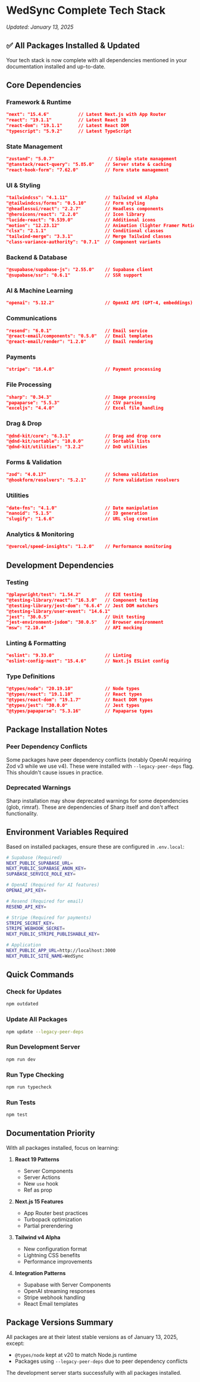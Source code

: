 # WedSync Complete Tech Stack
*Updated: January 13, 2025*

## ✅ All Packages Installed & Updated

Your tech stack is now complete with all dependencies mentioned in your documentation installed and up-to-date.

## Core Dependencies

### Framework & Runtime
```json
"next": "15.4.6"           // Latest Next.js with App Router
"react": "19.1.1"          // Latest React 19
"react-dom": "19.1.1"      // Latest React DOM
"typescript": "5.9.2"      // Latest TypeScript
```

### State Management
```json
"zustand": "5.0.7"                    // Simple state management
"@tanstack/react-query": "5.85.0"    // Server state & caching
"react-hook-form": "7.62.0"          // Form state management
```

### UI & Styling
```json
"tailwindcss": "4.1.11"              // Tailwind v4 Alpha
"@tailwindcss/forms": "0.5.10"       // Form styling
"@headlessui/react": "2.2.7"         // Headless components
"@heroicons/react": "2.2.0"          // Icon library
"lucide-react": "0.539.0"            // Additional icons
"motion": "12.23.12"                 // Animation (lighter Framer Motion)
"clsx": "2.1.1"                      // Conditional classes
"tailwind-merge": "3.3.1"            // Merge Tailwind classes
"class-variance-authority": "0.7.1"  // Component variants
```

### Backend & Database
```json
"@supabase/supabase-js": "2.55.0"    // Supabase client
"@supabase/ssr": "0.6.1"             // SSR support
```

### AI & Machine Learning
```json
"openai": "5.12.2"                   // OpenAI API (GPT-4, embeddings)
```

### Communications
```json
"resend": "6.0.1"                    // Email service
"@react-email/components": "0.5.0"   // Email templates
"@react-email/render": "1.2.0"       // Email rendering
```

### Payments
```json
"stripe": "18.4.0"                   // Payment processing
```

### File Processing
```json
"sharp": "0.34.3"                    // Image processing
"papaparse": "5.5.3"                 // CSV parsing
"exceljs": "4.4.0"                   // Excel file handling
```

### Drag & Drop
```json
"@dnd-kit/core": "6.3.1"             // Drag and drop core
"@dnd-kit/sortable": "10.0.0"        // Sortable lists
"@dnd-kit/utilities": "3.2.2"        // DnD utilities
```

### Forms & Validation
```json
"zod": "4.0.17"                      // Schema validation
"@hookform/resolvers": "5.2.1"       // Form validation resolvers
```

### Utilities
```json
"date-fns": "4.1.0"                  // Date manipulation
"nanoid": "5.1.5"                    // ID generation
"slugify": "1.6.6"                   // URL slug creation
```

### Analytics & Monitoring
```json
"@vercel/speed-insights": "1.2.0"    // Performance monitoring
```

## Development Dependencies

### Testing
```json
"@playwright/test": "1.54.2"         // E2E testing
"@testing-library/react": "16.3.0"   // Component testing
"@testing-library/jest-dom": "6.6.4" // Jest DOM matchers
"@testing-library/user-event": "14.6.1"
"jest": "30.0.5"                     // Unit testing
"jest-environment-jsdom": "30.0.5"   // Browser environment
"msw": "2.10.4"                      // API mocking
```

### Linting & Formatting
```json
"eslint": "9.33.0"                   // Linting
"eslint-config-next": "15.4.6"       // Next.js ESLint config
```

### Type Definitions
```json
"@types/node": "20.19.10"            // Node types
"@types/react": "19.1.10"            // React types
"@types/react-dom": "19.1.7"         // React DOM types
"@types/jest": "30.0.0"              // Jest types
"@types/papaparse": "5.3.16"         // Papaparse types
```

## Package Installation Notes

### Peer Dependency Conflicts
Some packages have peer dependency conflicts (notably OpenAI requiring Zod v3 while we use v4). These were installed with `--legacy-peer-deps` flag. This shouldn't cause issues in practice.

### Deprecated Warnings
Sharp installation may show deprecated warnings for some dependencies (glob, rimraf). These are dependencies of Sharp itself and don't affect functionality.

## Environment Variables Required

Based on installed packages, ensure these are configured in `.env.local`:

```bash
# Supabase (Required)
NEXT_PUBLIC_SUPABASE_URL=
NEXT_PUBLIC_SUPABASE_ANON_KEY=
SUPABASE_SERVICE_ROLE_KEY=

# OpenAI (Required for AI features)
OPENAI_API_KEY=

# Resend (Required for email)
RESEND_API_KEY=

# Stripe (Required for payments)
STRIPE_SECRET_KEY=
STRIPE_WEBHOOK_SECRET=
NEXT_PUBLIC_STRIPE_PUBLISHABLE_KEY=

# Application
NEXT_PUBLIC_APP_URL=http://localhost:3000
NEXT_PUBLIC_SITE_NAME=WedSync
```

## Quick Commands

### Check for Updates
```bash
npm outdated
```

### Update All Packages
```bash
npm update --legacy-peer-deps
```

### Run Development Server
```bash
npm run dev
```

### Run Type Checking
```bash
npm run typecheck
```

### Run Tests
```bash
npm test
```

## Documentation Priority

With all packages installed, focus on learning:

1. **React 19 Patterns**
   - Server Components
   - Server Actions
   - New `use` hook
   - Ref as prop

2. **Next.js 15 Features**
   - App Router best practices
   - Turbopack optimization
   - Partial prerendering

3. **Tailwind v4 Alpha**
   - New configuration format
   - Lightning CSS benefits
   - Performance improvements

4. **Integration Patterns**
   - Supabase with Server Components
   - OpenAI streaming responses
   - Stripe webhook handling
   - React Email templates

## Package Versions Summary

All packages are at their latest stable versions as of January 13, 2025, except:
- `@types/node` kept at v20 to match Node.js runtime
- Packages using `--legacy-peer-deps` due to peer dependency conflicts

The development server starts successfully with all packages installed.